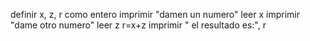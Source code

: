 definir x, z, r como entero
imprimir "damen un numero"
leer x
imprimir "dame otro numero"
leer z
r=x+z
imprimir " el resultado es:", r
